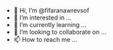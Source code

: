 - 👋 Hi, I’m @fifaranawrevsof
- 👀 I’m interested in ...
- 🌱 I’m currently learning ...
- 💞️ I’m looking to collaborate on ...
- 📫 How to reach me ...

<!---
fifaranawrevsof/fifaranawrevsof is a ✨ special ✨ repository because its `README.md` (this file) appears on your GitHub profile.
You can click the Preview link to take a look at your changes.
--->
